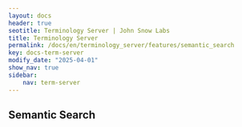```yaml
---
layout: docs
header: true
seotitle: Terminology Server | John Snow Labs
title: Terminology Server 
permalink: /docs/en/terminology_server/features/semantic_search
key: docs-term-server
modify_date: "2025-04-01"
show_nav: true
sidebar:
    nav: term-server
---
```


## Semantic Search

